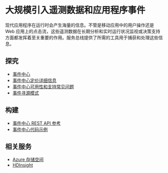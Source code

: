 <properties 
	pageTitle="大规模引入遥测数据和应用程序事件 | Azure" 
	description="了解如何在企业解决方案中大规模引入遥测数据和应用程序事件。" 
	services="event-hubs,service-bus" 
	documentationCenter=".net" 
	authors="sethmanheim" 
	manager="timlt" 
	editor=""/>

<tags 
	ms.service="event-hubs" 
	ms.date="10/06/2015" 
	wacn.date="01/21/2016"/>

# 大规模引入遥测数据和应用程序事件
 
现代应用程序在运行时会产生海量的信息。不管是移动应用中的用户操作还是 Web 应用上的点击流，这些遥测数据在长期分析和实时运行状况监视或决策支持方面都发挥着至关重要的作用。服务总线提供了所需的工具用于捕获和处理这些信息。


## 探究
- [事件中心](/documentation/articles/event-hubs-overview)
- [事件中心定价详细信息](/home/features/event-hubs/#price)
- [事件中心可用性和支持常见问题](/documentation/articles/event-hubs-availability-and-support-faq)
- [事件寻源模式](http://msdn.microsoft.com/zh-cn/library/dn589792.aspx)
 
## 构建
- [事件中心 REST API 参考](https://msdn.microsoft.com/zh-cn/library/azure/dn790674.aspx)
- [事件中心代码示例](https://code.msdn.microsoft.com/windowsazure/site/search?query=event%20hubs&f%5B0%5D.Value=event%20hubs&f%5B0%5D.Type=SearchText&ac=5)
 
## 相关服务
- [Azure 存储空间](/documentation/services/storage/)
- [HDInsight](/documentation/services/hdinsight/)
 

<!---HONumber=66-->